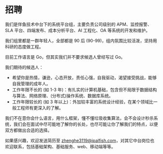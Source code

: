 # 招聘

我们是伴鱼技术中台下的系统平台组，主要负责公司级别的 APM、监控报警、SLA 平台、四端发布、成本分析平台、AI 工程化、OA 等系统的开发和维护。

我们组里都是一群年轻人，全部都是 90 后 (90-99)，组内氛围比较活泼，坚持用科研的态度做工程。

目前工作语言是 Go，但其实我们并不要求候选人曾经写过 Go。


我们期待的候选人：

* 希望你是热情，谦逊，心态开放，责任心强，自我驱动，渴望接受挑战，能够自我管理的成年人。
* 工作年限不长的 (如 1-3 年)：有扎实的计算机基础，包含但不局限于数据结构与算法、网络原理、(分布式)操作系统、数据库系统。
* 工作年限较长的 (如 3 年以上)：外加较丰富的系统设计经验，在某个领域比一般工程师有更深入的了解。

我们不在意你会什么语言，用什么框架，懂不懂垃圾收集算法，会不会设计秒杀系统，我们会在面试中尽可能地了解你的长处，也尽可能让你了解我们的特点，以便双方都做出合适的选择。

如果感兴趣，欢迎发送简历至 zhenghe3119@ipalfish.com，对其它中台岗位也欢迎联系，包括基础架构、基础服务、web、移动端等等。
